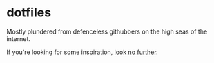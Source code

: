 # dotfiles

Mostly plundered from defenceless githubbers on the high seas of the internet.

If you're looking for some inspiration, [look no further].

[look no further]: https://github.com/blueyed/dotfiles
